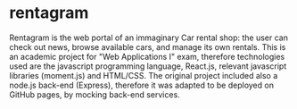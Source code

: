 # rentagram
Rentagram is the web portal of an immaginary Car rental shop: the user can check out news, browse available cars, and manage its own rentals.
This is an academic project for "Web Applications I" exam, therefore technologies used are the javascript programming language, React.js, relevant javascript libraries (moment.js) and HTML/CSS.
The original project included also a node.js back-end (Express), therefore it was adapted to be deployed on GitHub pages, by mocking back-end services.
